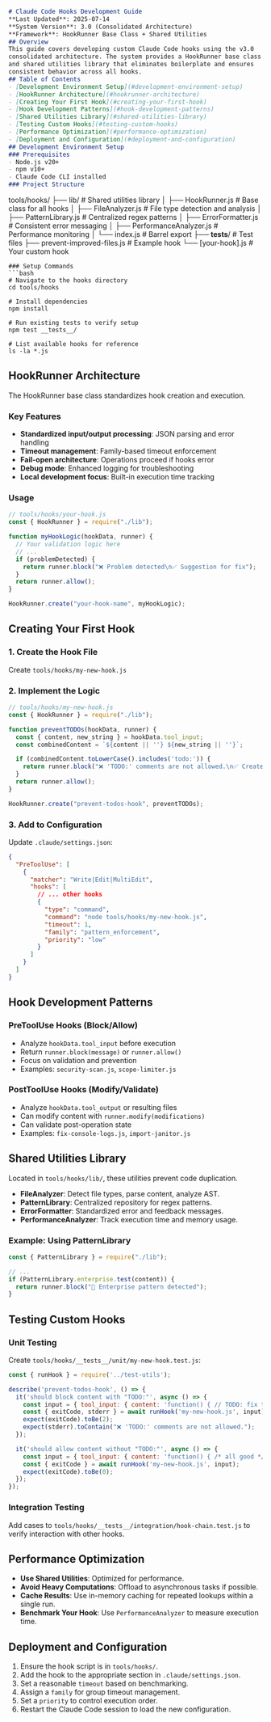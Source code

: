 ```markdown
# Claude Code Hooks Development Guide
**Last Updated**: 2025-07-14
**System Version**: 3.0 (Consolidated Architecture)
**Framework**: HookRunner Base Class + Shared Utilities
## Overview
This guide covers developing custom Claude Code hooks using the v3.0
consolidated architecture. The system provides a HookRunner base class
and shared utilities library that eliminates boilerplate and ensures
consistent behavior across all hooks.
## Table of Contents
- [Development Environment Setup](#development-environment-setup)
- [HookRunner Architecture](#hookrunner-architecture)
- [Creating Your First Hook](#creating-your-first-hook)
- [Hook Development Patterns](#hook-development-patterns)
- [Shared Utilities Library](#shared-utilities-library)
- [Testing Custom Hooks](#testing-custom-hooks)
- [Performance Optimization](#performance-optimization)
- [Deployment and Configuration](#deployment-and-configuration)
## Development Environment Setup
### Prerequisites
- Node.js v20+
- npm v10+
- Claude Code CLI installed
### Project Structure
```
tools/hooks/
├── lib/                    # Shared utilities library
│   ├── HookRunner.js      # Base class for all hooks
│   ├── FileAnalyzer.js    # File type detection and analysis
│   ├── PatternLibrary.js  # Centralized regex patterns
│   ├── ErrorFormatter.js # Consistent error messaging
│   ├── PerformanceAnalyzer.js # Performance monitoring
│   └── index.js           # Barrel export
├── __tests__/             # Test files
├── prevent-improved-files.js  # Example hook
└── [your-hook].js         # Your custom hook
```
### Setup Commands
```bash
# Navigate to the hooks directory
cd tools/hooks

# Install dependencies
npm install

# Run existing tests to verify setup
npm test __tests__/

# List available hooks for reference
ls -la *.js
```
## HookRunner Architecture
The HookRunner base class standardizes hook creation and execution.
### Key Features
- **Standardized input/output processing**: JSON parsing and error handling
- **Timeout management**: Family-based timeout enforcement
- **Fail-open architecture**: Operations proceed if hooks error
- **Debug mode**: Enhanced logging for troubleshooting
- **Local development focus**: Built-in execution time tracking
### Usage
```javascript
// tools/hooks/your-hook.js
const { HookRunner } = require("./lib");

function myHookLogic(hookData, runner) {
  // Your validation logic here
  // ...
  if (problemDetected) {
    return runner.block("❌ Problem detected\n✅ Suggestion for fix");
  }
  return runner.allow();
}

HookRunner.create("your-hook-name", myHookLogic);
```
## Creating Your First Hook
### 1. Create the Hook File
Create `tools/hooks/my-new-hook.js`
### 2. Implement the Logic
```javascript
// tools/hooks/my-new-hook.js
const { HookRunner } = require("./lib");

function preventTODOs(hookData, runner) {
  const { content, new_string } = hookData.tool_input;
  const combinedContent = `${content || ''} ${new_string || ''}`;

  if (combinedContent.toLowerCase().includes('todo:')) {
    return runner.block("❌ 'TODO:' comments are not allowed.\n✅ Create a ticket instead.");
  }
  return runner.allow();
}

HookRunner.create("prevent-todos-hook", preventTODOs);
```
### 3. Add to Configuration
Update `.claude/settings.json`:
```json
{
  "PreToolUse": [
    {
      "matcher": "Write|Edit|MultiEdit",
      "hooks": [
        // ... other hooks
        {
          "type": "command",
          "command": "node tools/hooks/my-new-hook.js",
          "timeout": 1,
          "family": "pattern_enforcement",
          "priority": "low"
        }
      ]
    }
  ]
}
```
## Hook Development Patterns
### PreToolUse Hooks (Block/Allow)
- Analyze `hookData.tool_input` before execution
- Return `runner.block(message)` or `runner.allow()`
- Focus on validation and prevention
- Examples: `security-scan.js`, `scope-limiter.js`
### PostToolUse Hooks (Modify/Validate)
- Analyze `hookData.tool_output` or resulting files
- Can modify content with `runner.modify(modifications)`
- Can validate post-operation state
- Examples: `fix-console-logs.js`, `import-janitor.js`
## Shared Utilities Library
Located in `tools/hooks/lib/`, these utilities prevent code duplication.
- **FileAnalyzer**: Detect file types, parse content, analyze AST.
- **PatternLibrary**: Centralized repository for regex patterns.
- **ErrorFormatter**: Standardized error and feedback messages.
- **PerformanceAnalyzer**: Track execution time and memory usage.
### Example: Using PatternLibrary
```javascript
const { PatternLibrary } = require("./lib");

// ...
if (PatternLibrary.enterprise.test(content)) {
  return runner.block("🚫 Enterprise pattern detected");
}
```
## Testing Custom Hooks
### Unit Testing
Create `tools/hooks/__tests__/unit/my-new-hook.test.js`:
```javascript
const { runHook } = require('../test-utils');

describe('prevent-todos-hook', () => {
  it('should block content with "TODO:"', async () => {
    const input = { tool_input: { content: 'function() { // TODO: fix this }' } };
    const { exitCode, stderr } = await runHook('my-new-hook.js', input);
    expect(exitCode).toBe(2);
    expect(stderr).toContain("❌ 'TODO:' comments are not allowed.");
  });

  it('should allow content without "TODO:"', async () => {
    const input = { tool_input: { content: 'function() { /* all good */ }' } };
    const { exitCode } = await runHook('my-new-hook.js', input);
    expect(exitCode).toBe(0);
  });
});
```
### Integration Testing
Add cases to `tools/hooks/__tests__/integration/hook-chain.test.js` to verify interaction with other hooks.
## Performance Optimization
- **Use Shared Utilities**: Optimized for performance.
- **Avoid Heavy Computations**: Offload to asynchronous tasks if possible.
- **Cache Results**: Use in-memory caching for repeated lookups within a single run.
- **Benchmark Your Hook**: Use `PerformanceAnalyzer` to measure execution time.
## Deployment and Configuration
1. Ensure the hook script is in `tools/hooks/`.
2. Add the hook to the appropriate section in `.claude/settings.json`.
3. Set a reasonable `timeout` based on benchmarking.
4. Assign a `family` for group timeout management.
5. Set a `priority` to control execution order.
6. Restart the Claude Code session to load the new configuration.
```

